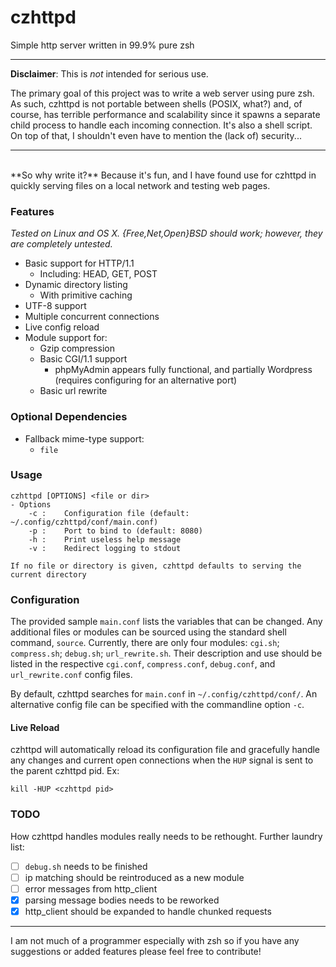 # czhttpd
Simple http server written in 99.9% pure zsh<br>

---

**Disclaimer**: This is *not* intended for serious use.

The primary goal of this project was to write a web server using pure zsh. As such, czhttpd is not portable between shells (POSIX, what?) and, of course, has terrible performance and scalability since it spawns a separate child process to handle each incoming connection. It's also a shell script. On top of that, I shouldn't even have to mention the (lack of) security...

---  
<br>
**So why write it?** Because it's fun, and I have found use for czhttpd in quickly serving files on a local network and testing web pages.

### Features
*Tested on Linux and OS X. {Free,Net,Open}BSD should work; however, they are completely untested.*

- Basic support for HTTP/1.1
    - Including: HEAD, GET, POST
- Dynamic directory listing
    - With primitive caching
- UTF-8 support
- Multiple concurrent connections
- Live config reload
- Module support for:
    - Gzip compression
    - Basic CGI/1.1 support
        - phpMyAdmin appears fully functional, and partially Wordpress (requires configuring for an alternative port)
    - Basic url rewrite

### Optional Dependencies
- Fallback mime-type support:
    - `file`

### Usage
```
czhttpd [OPTIONS] <file or dir>
- Options
    -c :    Configuration file (default: ~/.config/czhttpd/conf/main.conf)
    -p :    Port to bind to (default: 8080)
    -h :    Print useless help message
    -v :    Redirect logging to stdout

If no file or directory is given, czhttpd defaults to serving the current directory
```

### Configuration
The provided sample `main.conf` lists the variables that can be changed. Any additional files or modules can be sourced using the standard shell command, `source`. Currently, there are only four modules: `cgi.sh`; `compress.sh`; `debug.sh`; `url_rewrite.sh`. Their description and use should be listed in the respective `cgi.conf`, `compress.conf`, `debug.conf`, and `url_rewrite.conf` config files.

By default, czhttpd searches for `main.conf` in `~/.config/czhttpd/conf/`. An alternative config file can be specified with the commandline option `-c`.

#### Live Reload
czhttpd will automatically reload its configuration file and gracefully handle any changes and current open connections when the `HUP` signal is sent to the parent czhttpd pid. Ex:

```
kill -HUP <czhttpd pid>
```

### TODO
How czhttpd handles modules really needs to be rethought. Further laundry list:
- [ ] `debug.sh` needs to be finished 
- [ ] ip matching should be reintroduced as a new module 
- [ ] error messages from http_client
- [X] parsing message bodies needs to be reworked
- [X] http_client should be expanded to handle chunked requests

---

I am not much of a programmer especially with zsh so if you have any suggestions or added features please feel free to contribute!
